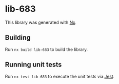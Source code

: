 # lib-683

This library was generated with [Nx](https://nx.dev).

## Building

Run `nx build lib-683` to build the library.

## Running unit tests

Run `nx test lib-683` to execute the unit tests via [Jest](https://jestjs.io).
